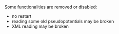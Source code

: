 Some functionalities are removed or disabled:
- no restart
- reading some old pseudopotentials may be broken
- XML reading may be broken
